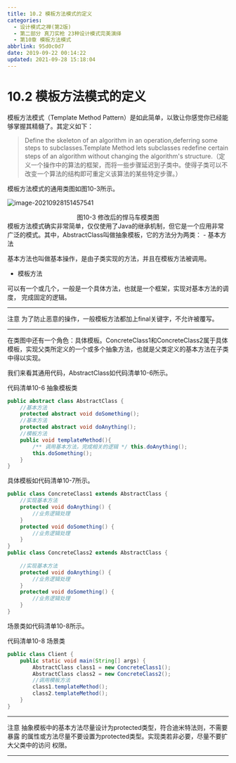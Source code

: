```yaml
---
title: 10.2 模板方法模式的定义
categories: 
  - 设计模式之禅(第2版)
  - 第二部分 真刀实枪 23种设计模式完美演绎
  - 第10章 模板方法模式
abbrlink: 95d0c0d7
date: 2019-09-22 00:14:22
updated: 2021-09-28 15:18:04
---
```

# 10.2 模板方法模式的定义 #
模板方法模式（Template Method Pattern）是如此简单，以致让你感觉你已经能够掌握其精髓了。其定义如下：

> Define the skeleton of an algorithm in an operation,deferring some steps to subclasses.Template Method lets subclasses redefine certain steps of an algorithm without changing the algorithm's structure.（定义一个操作中的算法的框架，而将一些步骤延迟到子类中。使得子类可以不改变一个算法的结构即可重定义该算法的某些特定步骤。）

模板方法模式的通用类图如图10-3所示。

![image-20210928151457541](https://gitee.com/XiaoLan223/images/raw/master/Blog/Sum/20210928151457.png)

<center>图10-3 修改后的悍马车模类图</center>
模板方法模式确实非常简单，仅仅使用了Java的继承机制，但它是一个应用非常广泛的模式。其中，AbstractClass叫做抽象模板，它的方法分为两类：
- 基本方法

基本方法也叫做基本操作，是由子类实现的方法，并且在模板方法被调用。

- 模板方法

可以有一个或几个，一般是一个具体方法，也就是一个框架，实现对基本方法的调度， 完成固定的逻辑。

___
注意 为了防止恶意的操作，一般模板方法都加上final关键字，不允许被覆写。
___

在类图中还有一个角色：具体模板。ConcreteClass1和ConcreteClass2属于具体模板，实现父类所定义的一个或多个抽象方法，也就是父类定义的基本方法在子类中得以实现。

我们来看其通用代码，AbstractClass如代码清单10-6所示。

代码清单10-6 抽象模板类
```java
public abstract class AbstractClass {
    //基本方法
    protected abstract void doSomething();
    //基本方法
    protected abstract void doAnything();
    //模板方法
    public void templateMethod(){
        /** 调用基本方法，完成相关的逻辑 */ this.doAnything();
        this.doSomething();
    }
}
```
具体模板如代码清单10-7所示。
```java
public class ConcreteClass1 extends AbstractClass {
    //实现基本方法
    protected void doAnything() {
        //业务逻辑处理
    }
    protected void doSomething() {
        //业务逻辑处理
    }
}
public class ConcreteClass2 extends AbstractClass {
    
    //实现基本方法
    protected void doAnything() {
        //业务逻辑处理
    }
    protected void doSomething() {
        //业务逻辑处理
    }
}
```
场景类如代码清单10-8所示。

代码清单10-8 场景类
```java
public class Client {
    public static void main(String[] args) {
        AbstractClass class1 = new ConcreteClass1();
        AbstractClass class2 = new ConcreteClass2();
        //调用模板方法
        class1.templateMethod();
        class2.templateMethod();
    }
}
```
___
注意 抽象模板中的基本方法尽量设计为protected类型，符合迪米特法则，不需要暴露 的属性或方法尽量不要设置为protected类型。实现类若非必要，尽量不要扩大父类中的访问 权限。
___

